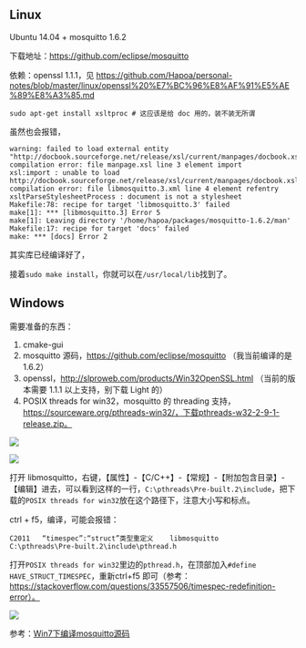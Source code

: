 ## Linux

Ubuntu 14.04 + mosquitto 1.6.2

下载地址：https://github.com/eclipse/mosquitto

依赖：openssl 1.1.1，见 https://github.com/Hapoa/personal-notes/blob/master/linux/openssl%20%E7%BC%96%E8%AF%91%E5%AE%89%E8%A3%85.md

```shell
sudo apt-get install xsltproc # 这应该是给 doc 用的，装不装无所谓
```

虽然也会报错，

```
warning: failed to load external entity "http://docbook.sourceforge.net/release/xsl/current/manpages/docbook.xsl"
compilation error: file manpage.xsl line 3 element import
xsl:import : unable to load http://docbook.sourceforge.net/release/xsl/current/manpages/docbook.xsl
compilation error: file libmosquitto.3.xml line 4 element refentry
xsltParseStylesheetProcess : document is not a stylesheet
Makefile:78: recipe for target 'libmosquitto.3' failed
make[1]: *** [libmosquitto.3] Error 5
make[1]: Leaving directory '/home/hapoa/packages/mosquitto-1.6.2/man'
Makefile:17: recipe for target 'docs' failed
make: *** [docs] Error 2
```

其实库已经编译好了，

接着`sudo make install`，你就可以在`/usr/local/lib`找到了。

## Windows

需要准备的东西：

1. cmake-gui
2. mosquitto 源码，https://github.com/eclipse/mosquitto （我当前编译的是 1.6.2）
3. openssl，http://slproweb.com/products/Win32OpenSSL.html （当前的版本需要 1.1.1 以上支持，别下载 Light 的）
4. POSIX threads for win32，mosquitto 的 threading 支持，https://sourceware.org/pthreads-win32/，下载pthreads-w32-2-9-1-release.zip。

![](https://raw.githubusercontent.com/Hapoa/personal-notes/master/_image/008.png)

![](https://raw.githubusercontent.com/Hapoa/personal-notes/master/_image/006.png)

打开 libmosquitto，右键，【属性】-【C/C++】-【常规】-【附加包含目录】-【编辑】进去，可以看到这样的一行，`C:\pthreads\Pre-built.2\include`，把下载的`POSIX threads for win32`放在这个路径下，注意大小写和标点。

ctrl + f5，编译，可能会报错：

```
C2011	“timespec”:“struct”类型重定义	libmosquitto	C:\pthreads\Pre-built.2\include\pthread.h
```

打开`POSIX threads for win32`里边的`pthread.h`，在顶部加入`#define HAVE_STRUCT_TIMESPEC`，重新ctrl+f5 即可（参考：https://stackoverflow.com/questions/33557506/timespec-redefinition-error）。

![](https://raw.githubusercontent.com/Hapoa/personal-notes/master/_image/007.png)

参考：[Win7下编译mosquitto源码](https://blog.csdn.net/Netown_Ethereal/article/details/41981103)